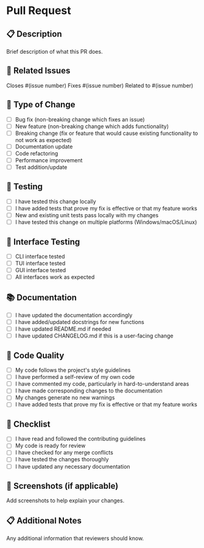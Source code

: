 # Pull Request

## 📋 Description
Brief description of what this PR does.

## 🔗 Related Issues
Closes #(issue number)
Fixes #(issue number)
Related to #(issue number)

## 🚀 Type of Change
- [ ] Bug fix (non-breaking change which fixes an issue)
- [ ] New feature (non-breaking change which adds functionality)
- [ ] Breaking change (fix or feature that would cause existing functionality to not work as expected)
- [ ] Documentation update
- [ ] Code refactoring
- [ ] Performance improvement
- [ ] Test addition/update

## 🧪 Testing
- [ ] I have tested this change locally
- [ ] I have added tests that prove my fix is effective or that my feature works
- [ ] New and existing unit tests pass locally with my changes
- [ ] I have tested this change on multiple platforms (Windows/macOS/Linux)

## 📱 Interface Testing
- [ ] CLI interface tested
- [ ] TUI interface tested
- [ ] GUI interface tested
- [ ] All interfaces work as expected

## 📚 Documentation
- [ ] I have updated the documentation accordingly
- [ ] I have added/updated docstrings for new functions
- [ ] I have updated README.md if needed
- [ ] I have updated CHANGELOG.md if this is a user-facing change

## 🔧 Code Quality
- [ ] My code follows the project's style guidelines
- [ ] I have performed a self-review of my own code
- [ ] I have commented my code, particularly in hard-to-understand areas
- [ ] I have made corresponding changes to the documentation
- [ ] My changes generate no new warnings
- [ ] I have added tests that prove my fix is effective or that my feature works

## 🎯 Checklist
- [ ] I have read and followed the contributing guidelines
- [ ] My code is ready for review
- [ ] I have checked for any merge conflicts
- [ ] I have tested the changes thoroughly
- [ ] I have updated any necessary documentation

## 📸 Screenshots (if applicable)
Add screenshots to help explain your changes.

## 📋 Additional Notes
Any additional information that reviewers should know.
